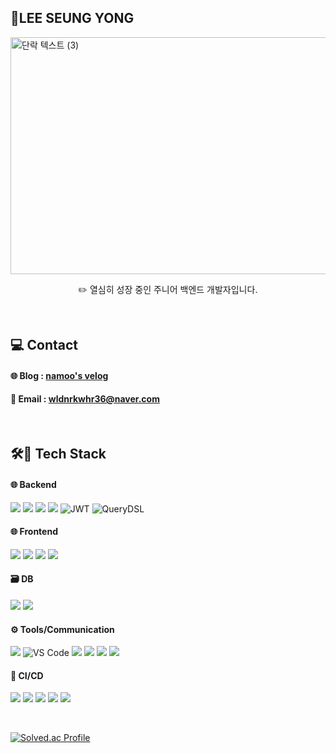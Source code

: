 
## 🌱LEE SEUNG YONG

<img width="1920" height="379" alt="단락 텍스트 (3)" src="https://github.com/user-attachments/assets/1f6b451b-2265-4609-9783-0455e002e1ae" />

<p align="center">
✏️ 열심히 성장 중인 주니어 백엔드 개발자입니다.
</p>


<br>

## 💻 Contact

#### 🌐 Blog : <a href="https://velog.io/@namo_o36/posts" target="_blank">namoo's velog</a><br>
#### 📩 Email : wldnrkwhr36@naver.com 


<br>


## 🛠🧱 Tech Stack
#### 🌐 Backend
<img src="https://img.shields.io/badge/java-007396?style=for-the-badge&logo=java&logoColor=white"> <img src="https://img.shields.io/badge/springboot-6DB33F?style=for-the-badge&logo=springboot&logoColor=white"> <img src="https://img.shields.io/badge/Spring%20Data%20JPA-%236DB33F?style=for-the-badge&logo=spring&logoColor=white"> <img src="https://img.shields.io/badge/Spring%20Security-6DB33F?style=for-the-badge&logo=Spring%20Security&logoColor=white"> ![JWT](https://img.shields.io/badge/JWT-000000?style=for-the-badge&logo=jsonwebtokens&logoColor=white) ![QueryDSL](https://img.shields.io/badge/QueryDSL-005571?style=for-the-badge&logo=hibernate&logoColor=white)

#### 🌐 Frontend
<img src="https://img.shields.io/badge/vue.js-4FC08D?style=for-the-badge&logo=Vue.js&logoColor=white"> <img src="https://img.shields.io/badge/bootstrap-7952B3?style=for-the-badge&logo=bootstrap&logoColor=white"> <img src="https://img.shields.io/badge/vuetify-1867C0?style=for-the-badge&logo=vuetify&logoColor=white"> <img src="https://img.shields.io/badge/Axios-5A29E4?style=for-the-badge&logo=Axios&logoColor=white">

#### 🗃️ DB
<img src="https://img.shields.io/badge/mariaDB-003545?style=for-the-badge&logo=mariaDB&logoColor=white"> <img src="https://img.shields.io/badge/Redis-DC382D?style=for-the-badge&logo=Redis&logoColor=white"> 


#### ⚙️ Tools/Communication
<img src="https://img.shields.io/badge/IntelliJ IDEA-000000?style=for-the-badge&logo=IntelliJIDEA&logoColor=white"> ![VS Code](https://img.shields.io/badge/VS%20Code-007ACC?style=for-the-badge&logo=visual-studio-code&logoColor=white) <img src="https://img.shields.io/badge/github-181717?style=for-the-badge&logo=github&logoColor=white"> <img src="https://img.shields.io/badge/Figma-9C29B1?style=for-the-badge&logo=Figma&logoColor=white"> <img src="https://img.shields.io/badge/Discord-7289DA?style=for-the-badge&logo=Discord&logoColor=white"> <img src="https://img.shields.io/badge/Notion-000000?style=for-the-badge&logo=Notion&logoColor=white">

#### 🚀 CI/CD
<img src="https://img.shields.io/badge/ArgoCD-F5503C?style=for-the-badge&logo=argo&logoColor=white"> <img src="https://img.shields.io/badge/Jenkins-D24939?style=for-the-badge&logo=Jenkins&logoColor=white"> <img src="https://img.shields.io/badge/Docker-2496ED?style=for-the-badge&logo=Docker&logoColor=white"> <img src="https://img.shields.io/badge/Kubernetes-326CE5?style=for-the-badge&logo=Kubernetes&logoColor=white"> <img src="https://img.shields.io/badge/AWS-f58536?style=for-the-badge&logo=amazonaws&logoColor=white">

<br>

[![Solved.ac Profile](http://mazassumnida.wtf/api/v2/generate_badge?boj=namo_o)](https://solved.ac/namo_o/)
